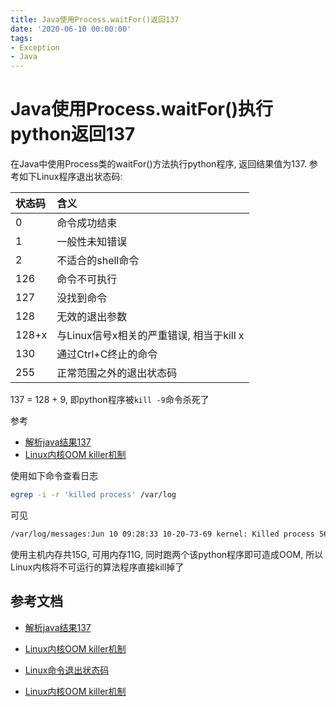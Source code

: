 ```yaml
---
title: Java使用Process.waitFor()返回137
date: '2020-06-10 00:00:00'
tags:
- Exception
- Java
---
```


# Java使用Process.waitFor()执行python返回137

在Java中使用Process类的waitFor()方法执行python程序, 返回结果值为137. 参考如下Linux程序退出状态码:

| 状态码 | 含义                                     |
| :----- | :--------------------------------------- |
| 0      | 命令成功结束                             |
| 1      | 一般性未知错误                           |
| 2      | 不适合的shell命令                        |
| 126    | 命令不可执行                             |
| 127    | 没找到命令                               |
| 128    | 无效的退出参数                           |
| 128+x  | 与Linux信号x相关的严重错误, 相当于kill x |
| 130    | 通过Ctrl+C终止的命令                     |
| 255    | 正常范围之外的退出状态码                 |

137 = 128 + 9, 即python程序被`kill -9`命令杀死了

参考

- [解析java结果137](https://www.jb51.cc/java/122123.html)
- [Linux内核OOM killer机制](https://blog.csdn.net/s_lisheng/article/details/82192613)

使用如下命令查看日志

```bash
egrep -i -r 'killed process' /var/log
```

可见

```bash
/var/log/messages:Jun 10 09:28:33 10-20-73-69 kernel: Killed process 56524 (python) total-vm:7681564kB, anon-rss:6813304kB, file-rss:24kB
```

使用主机内存共15G, 可用内存11G, 同时跑两个该python程序即可造成OOM, 所以Linux内核将不可运行的算法程序直接kill掉了

## 参考文档

- [解析java结果137](https://www.jb51.cc/java/122123.html)
- [Linux内核OOM killer机制](https://blog.csdn.net/s_lisheng/article/details/82192613)

- [Linux命令退出状态码](http:)
- [Linux内核OOM killer机制](http:)
